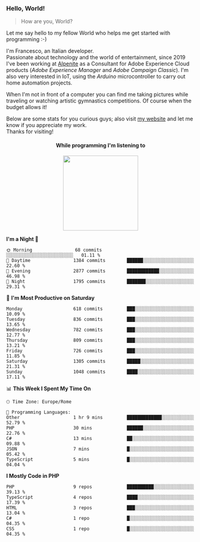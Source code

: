 ### Hello, World!

> How are you, World?

Let me say hello to my fellow World who helps me get started with programming :-)

I'm Francesco, an Italian developer.  
Passionate about technology and the world of entertainment, since 2019 I've been working at [Alpenite](https://www.alpenite.com) as a Consultant for Adobe Experience Cloud products (*Adobe Experience Manager* and *Adobe Campaign Classic*). I'm also very interested in IoT, using the *Arduino* microcontroller to carry out home automation projects.

When I'm not in front of a computer you can find me taking pictures while traveling or watching artistic gymnastics competitions. Of course when the budget allows it!

Below are some stats for you curious guys; also visit [my website](https://www.francescorega.eu) and let me know if you appreciate my work.  
Thanks for visiting!

<div align="center">
  <h4>While programming I'm listening to</h4>
  <a href="https://apps.francescorega.eu/now-playing/11147232609" target="_blank"><img src="https://apps.francescorega.eu/now-playing/11147232609" width="200"></a>
</div>

<!--START_SECTION:waka-->
**I'm a Night 🦉** 

```text
🌞 Morning                68 commits          ░░░░░░░░░░░░░░░░░░░░░░░░░   01.11 % 
🌆 Daytime                1384 commits        ██████░░░░░░░░░░░░░░░░░░░   22.60 % 
🌃 Evening                2877 commits        ████████████░░░░░░░░░░░░░   46.98 % 
🌙 Night                  1795 commits        ███████░░░░░░░░░░░░░░░░░░   29.31 % 
```
📅 **I'm Most Productive on Saturday** 

```text
Monday                   618 commits         ███░░░░░░░░░░░░░░░░░░░░░░   10.09 % 
Tuesday                  836 commits         ███░░░░░░░░░░░░░░░░░░░░░░   13.65 % 
Wednesday                782 commits         ███░░░░░░░░░░░░░░░░░░░░░░   12.77 % 
Thursday                 809 commits         ███░░░░░░░░░░░░░░░░░░░░░░   13.21 % 
Friday                   726 commits         ███░░░░░░░░░░░░░░░░░░░░░░   11.85 % 
Saturday                 1305 commits        █████░░░░░░░░░░░░░░░░░░░░   21.31 % 
Sunday                   1048 commits        ████░░░░░░░░░░░░░░░░░░░░░   17.11 % 
```


📊 **This Week I Spent My Time On** 

```text
🕑︎ Time Zone: Europe/Rome

💬 Programming Languages: 
Other                    1 hr 9 mins         █████████████░░░░░░░░░░░░   52.79 % 
PHP                      30 mins             ██████░░░░░░░░░░░░░░░░░░░   22.76 % 
C#                       13 mins             ██░░░░░░░░░░░░░░░░░░░░░░░   09.88 % 
JSON                     7 mins              █░░░░░░░░░░░░░░░░░░░░░░░░   05.42 % 
TypeScript               5 mins              █░░░░░░░░░░░░░░░░░░░░░░░░   04.04 % 
```

**I Mostly Code in PHP** 

```text
PHP                      9 repos             ██████████░░░░░░░░░░░░░░░   39.13 % 
TypeScript               4 repos             ████░░░░░░░░░░░░░░░░░░░░░   17.39 % 
HTML                     3 repos             ███░░░░░░░░░░░░░░░░░░░░░░   13.04 % 
C#                       1 repo              █░░░░░░░░░░░░░░░░░░░░░░░░   04.35 % 
CSS                      1 repo              █░░░░░░░░░░░░░░░░░░░░░░░░   04.35 % 
```




<!--END_SECTION:waka-->
